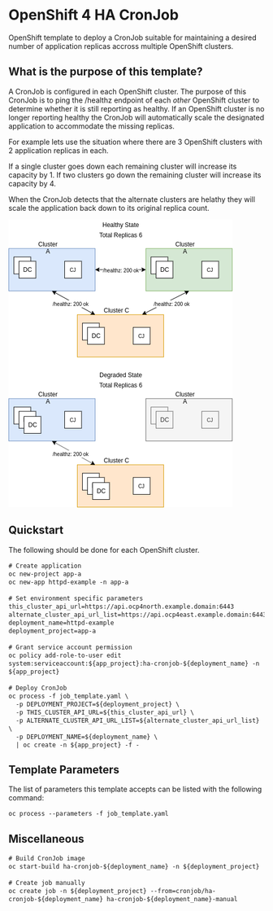 # OpenShift 4 HA CronJob

OpenShift template to deploy a CronJob suitable for maintaining a desired number of application replicas accross multiple OpenShift clusters.

## What is the purpose of this template?

A CronJob is configured in each OpenShift cluster. The purpose of this CronJob is to ping the /healthz endpoint of each _other_ OpenShift cluster to determine whether it is still reporting as healthy. If an OpenShift cluster is no longer reporting healthy the CronJob will automatically scale the designated application to accommodate the missing replicas. 

For example lets use the situation where there are 3 OpenShift clusters with 2 application replicas in each.

If a single cluster goes down each remaining cluster will increase its capacity by 1.
If two clusters go down the remaining cluster will increase its capacity by 4.

When the CronJob detects that the alternate clusters are helathy they will scale the application back down to its original replica count.

![Diagram](diagram.png)

## Quickstart 

The following should be done for each OpenShift cluster. 

```shell script
# Create application
oc new-project app-a
oc new-app httpd-example -n app-a

# Set environment specific parameters
this_cluster_api_url=https://api.ocp4north.example.domain:6443
alternate_cluster_api_url_list=https://api.ocp4east.example.domain:6443,https://api.ocp4west.example.domain:6443
deployment_name=httpd-example
deployment_project=app-a

# Grant service account permission
oc policy add-role-to-user edit system:serviceaccount:${app_project}:ha-cronjob-${deployment_name} -n ${app_project}

# Deploy CronJob
oc process -f job_template.yaml \
  -p DEPLOYMENT_PROJECT=${deployment_project} \
  -p THIS_CLUSTER_API_URL=${this_cluster_api_url} \
  -p ALTERNATE_CLUSTER_API_URL_LIST=${alternate_cluster_api_url_list} \
  -p DEPLOYMENT_NAME=${deployment_name} \
  | oc create -n ${app_project} -f -
```

## Template Parameters

The list of parameters this template accepts can be listed with the following command:

```shell script
oc process --parameters -f job_template.yaml
```

## Miscellaneous
```shell script
# Build CronJob image
oc start-build ha-cronjob-${deployment_name} -n ${deployment_project} 

# Create job manually
oc create job -n ${deployment_project} --from=cronjob/ha-cronjob-${deployment_name} ha-cronjob-${deployment_name}-manual
```

